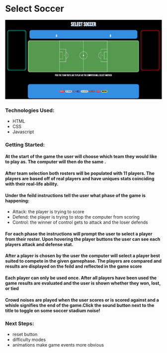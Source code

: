 # Select Soccer 

![Screenshot](/Screenshot.png) 

### Technologies Used: 
* HTML
* CSS
* Javascript 

### Getting Started: 
#### At the start of the game the user will choose which team they would like to play as. The computer will then do the same . 
#### After team selection both rosters will be populated with 11 players. The players are based off of real players and have uniques stats coinciding with their real-life ability. 
#### Under the feild instructions tell the user what phase of the game is happening: 
* Attack: the player is trying to score 
* Defend: the player is trying to stop the computer from scoring 
* Control: the winner of control gets to attack and the loser defends 
#### For each phase the instructions will prompt the user to select a player from their roster. Upon hovering the player buttons the user can see each players attack and defense stat. 
#### After a player is chosen by the user the computer will select a player best suited to compete in the given gamephase. The players are compared and results are displayed on the feild and reflected in the game score 
#### Each player can only be used once. After all players have been used the game results are evaluated and the user is shown whether they won, lost, or tied 
#### Crowd noises are played when the user scores or is scored against and a whisle signifies the end of the game.Click the sound button next to the title to toggle on some soccer stadium noise!

### Next Steps: 
* reset button 
* difficulty modes
* animations make game events more obvious 

